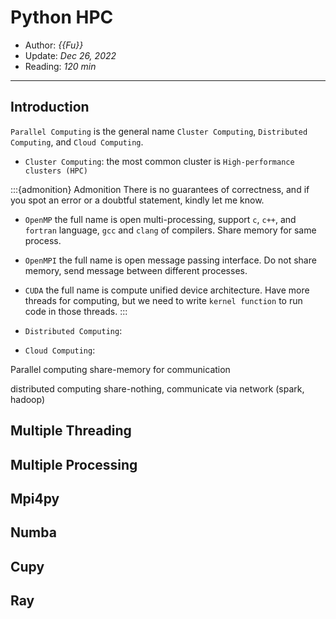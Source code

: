 # Python HPC

- Author: *{{Fu}}*
- Update: *Dec 26, 2022*
- Reading: *120 min*

---

## Introduction

`Parallel Computing` is the general name  `Cluster Computing`, `Distributed Computing`, and `Cloud Computing`.

- `Cluster Computing`: the most common cluster is `High-performance clusters (HPC)`

:::{admonition} Admonition
There is no guarantees of correctness, and if you spot an error or a doubtful statement, kindly let me know.

- `OpenMP` the full name is open multi-processing, support `c`, `c++`, and `fortran` language, `gcc` and `clang` of compilers. Share memory for same process.

- `OpenMPI` the full name is open message passing interface. Do not share memory, send message between different processes.

- `CUDA` the full name is compute unified device architecture. Have more threads for computing, but we need to write `kernel function` to run code in those threads.
:::



- `Distributed Computing`:

- `Cloud Computing`:



Parallel computing share-memory for communication

distributed computing share-nothing, communicate via network (spark, hadoop)



## Multiple Threading




## Multiple Processing



## Mpi4py 




## Numba 


## Cupy 



## Ray







